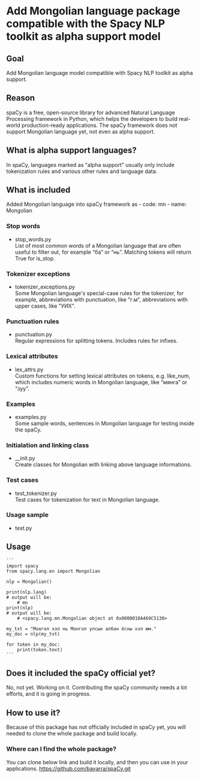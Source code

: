 # Add Mongolian language package compatible with the Spacy NLP toolkit as alpha support model

## Goal
Add Mongolian language model compatible with Spacy NLP toolkit as alpha support. 
## Reason
spaCy is a free, open-source library for advanced Natural Language Processing framework in Python, which helps the developers to build real-world production-ready applications. The spaCy framework does not support Mongolian language yet, not even as alpha support. 
## What is alpha support languages?
In spaCy, languages marked as "alpha support" usually only include tokenization rules and various other rules and language data.

## What is included
Added Mongolian language into spaCy framework as 
    - code: mn
    - name: Mongolian

### Stop words
- stop_words.py  
List of most common words of a Mongolian language that are often useful to filter out, for example “ба” or “нь”. Matching tokens will return True for is_stop.
### Tokenizer exceptions
- tokenizer_exceptions.py  
Some Mongolian language's special-case rules for the tokenizer, for example, abbreviations with punctuation, like “г.м”, abbreviations with upper cases, like "УИХ".
### Punctuation rules
- punctuation.py  
Regular expressions for splitting tokens. Includes rules for infixes.
### Lexical attributes
- lex_attrs.py  
Custom functions for setting lexical attributes on tokens, e.g. like_num, which includes numeric words in Mongolian language, like “мянга” or “зуу”.
### Examples
- examples.py  
Some sample words, sentences in Mongolian language for testing inside the spaCy.
### Initialation and linking class
- __init.py  
Create classes for Mongolian with linking above language informations. 

### Test cases
- test_tokenizer.py  
Test cases for tokenization for text in Mongolian language.

### Usage sample
- test.py  

## Usage
    ```
    import spacy
    from spacy.lang.en import Mongolian

    nlp = Mongolian()

    print(nlp.lang) 
    # output will be:
        # mn
    print(nlp) 
    # output will be:
        # <spacy.lang.mn.Mongolian object at 0x0000018A469C5130>

    my_txt = "Монгол хэл нь Монгол улсын албан ёсны хэл юм."
    my_doc = nlp(my_txt)

    for token in my_doc:
        print(token.text)
    ```

## Does it included the spaCy official yet?
No, not yet. Working on it. Contributing the spaCy community needs a lot efforts, and it is going in progress. 

## How to use it?
Because of this package has not officially included in spaCy yet, you will needed to clone the whole package and build locally. 

### Where can I find the whole package?
You can clone below link and build it locally, and then you can use in your applications. 
    https://github.com/bayarra/spaCy.git
